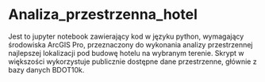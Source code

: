 # Analiza_przestrzenna_hotel

Jest to jupyter notebook zawierający kod w języku python, wymagający środowiska ArcGIS Pro, przeznaczony do wykonania analizy przestrzennej najlepszej lokalizacji pod budowę hotelu na wybranym terenie. Skrypt w większości wykorzystuje publicznie dostępne dane przestrzenne, głównie z bazy danych BDOT10k.

